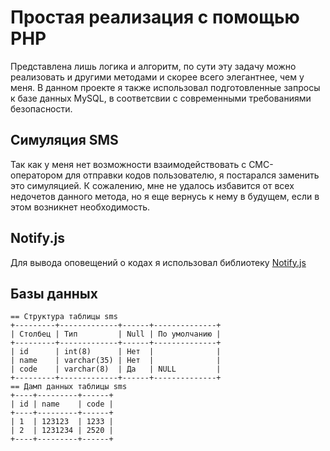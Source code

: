# Простая реализация с помощью PHP
Представлена лишь логика и алгоритм, по сути эту задачу можно реализовать и другими методами и скорее всего элегантнее, чем у меня. В данном проекте я также использовал подготовленные запросы к базе данных MySQL, в соответсвии с современными требованиями безопасности.

## Симуляция SMS
Так как у меня нет возможности взаимодействовать с СМС-оператором для отправки кодов пользователю, я постарался заменить это симуляцией. К сожалению, мне не удалось избавится от всех недочетов данного метода, но я еще вернусь к нему в будущем, если в этом возникнет необходимость.

## Notify.js
Для вывода оповещений о кодах я использовал библиотеку [Notify.js](https://notifyjs.jpillora.com/)
 
## Базы данных
```
== Структура таблицы sms
+---------+-------------+------+--------------+
| Столбец | Тип         | Null | По умолчанию |
+---------+-------------+------+--------------+
| id      | int(8)      | Нет  |              |
| name    | varchar(35) | Нет  |              |
| code    | varchar(8)  | Да   | NULL         |
+---------+-------------+------+--------------+
== Дамп данных таблицы sms
+----+---------+------+
| id | name    | code |
+----+---------+------+
| 1  | 123123  | 1233 |
| 2  | 1231234 | 2520 |
+----+---------+------+
``` 

